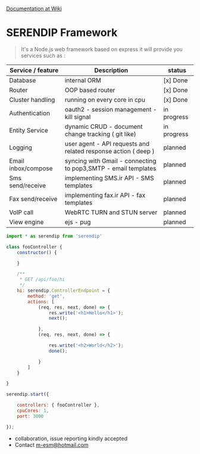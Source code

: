 
[Documentation at Wiki](https://github.com/m-esm/serendip/wiki)
# SERENDIP Framework
> It's a Node.js web framework based on express it will provide you services such as :

| Service / feature | Description | status |
|-|-|-|
|Database | internal ORM | [x] Done | 
| Router | OOP based router | [x] Done |
|Cluster handling| running on every core in cpu | [x] Done |
|Authentication | oauth2 - session management - kill signal | in progress |
|Entity Service | dynamic CRUD - document change tracking ( git like)  |  in progress |
|Logging| user agent - API requests and related response action ( deep ) | planned |
|Email inbox/compose| syncing with Gmail - connecting to pop3,SMTP - email templates | planned |
|Sms send/receive| implementing SMS.ir API - SMS templates | planned |
|Fax send/receive| implementing fax.ir API - fax templates | planned |
|VoIP call| WebRTC TURN and STUN server | planned |
|View engine | ejs - pug | planned |

```javascript
import * as serendip from 'serendip'

class fooController {
    constructor() {

    }

    /**
     * GET /api/foo/hi
     */
    hi: serendip.ControllerEndpoint = {
        method: 'get',
        actions: [
            (req, res, next, done) => {
                res.write('<h1>Hello</h1>');
                next();

            },
            (req, res, next, done) => {

                res.write('<h2>World</h2>');
                done();

            }
        ]
    }

}

serendip.start({

    controllers: { fooController },
    cpuCores: 1,
    port: 3000

});

```



* collaboration, issue reporting kindly accepted
* Contact m-esm@hotmail.com 

